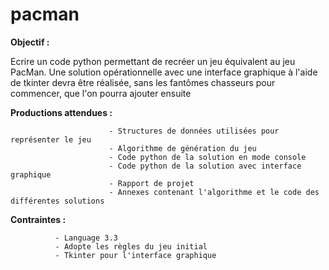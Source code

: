 # pacman

**Objectif :**

Ecrire un code python permettant de recréer un jeu équivalent au jeu PacMan. Une solution opérationnelle avec une interface graphique à l'aide de tkinter devra être réalisée, sans les fantômes chasseurs pour commencer, que l'on pourra ajouter ensuite

**Productions attendues :**
  
                          - Structures de données utilisées pour représenter le jeu
                          - Algorithme de génération du jeu
                          - Code python de la solution en mode console
                          - Code python de la solution avec interface graphique 
                          - Rapport de projet
                          - Annexes contenant l'algorithme et le code des différentes solutions
													
**Contraintes :**
              
              - Language 3.3
              - Adopte les règles du jeu initial
              - Tkinter pour l'interface graphique
							
